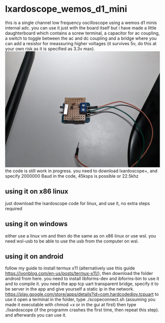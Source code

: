 # lxardoscope_wemos_d1_mini
this is a single channel low frequency oscilloscope using a wemos d1 minis internal adc. you can use it just with the board itself but i have made a little daughterboard which contains a screw terminal, a capacitor for ac coupling, a switch to toggle between the ac and dc coupling and a bridge where you can add a resistor for meassuring higher voltages (it survives 5v, do this at your own risk as it is specified as 3.3v max). 
![Alt the little daughterboard on the wemos board](https://raw.githubusercontent.com/SimonBauer-git/lxardoscope_wemos_d1_mini/main/schematic/image_1.jpg)
the code is still work in progress. you need to download lxardoscope+, and specify 2000000 Baud in the code, 45ksps is possible or 22.5khz
## using it on x86 linux
just download the lxardoscope code for linux, and use it, no extra steps required
## using it on windows
either use a linux vm and then do the same as on x86 linux or use wsl. you need wsl-usb to be able to use the usb from the computer on wsl.
## using it on android
follow my guide to install termux x11 (alternatively use this guide https://ivonblog.com/en-us/posts/termux-x11/), then download the folder android from here. you need to install libforms-dev and ibforms-bin to use it and to compile it. you need the app tcp uart transparent bridge, specify it to be server in the app and give yourself a static ip in the network. https://play.google.com/store/apps/details?id=com.hardcodedjoy.tcpuart
to use it open a terminal in the folder, type ./scopeconnect.sh (assuming you made it executable with chmod +x or in the gui at first) then type ./lxardoscope (if the programm crashes the first time, then repeat this step). and afterwards you can use it.

